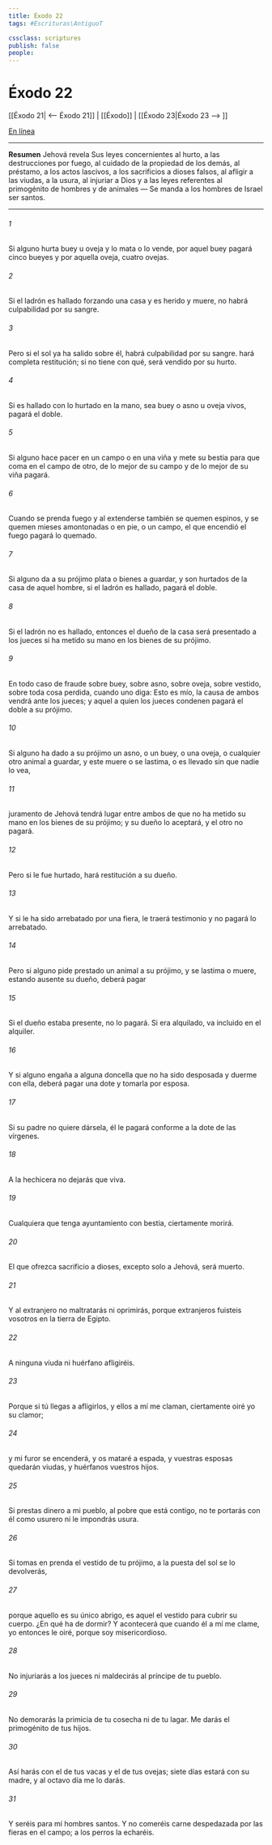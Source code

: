 ```yaml
---
title: Éxodo 22
tags: #Escrituras\AntiguoT

cssclass: scriptures
publish: false
people:
---
```


# Éxodo 22
[[Éxodo 21| <-- Éxodo 21]] | [[Éxodo]] | [[Éxodo 23|Éxodo 23 --> ]]

[En línea](https://churchofjesuschrist.org/study/scriptures/ot/ex/22?lang=spa)

---
__Resumen__
Jehová revela Sus leyes concernientes al hurto, a las destrucciones por fuego, al cuidado de la propiedad de los demás, al préstamo, a los actos lascivos, a los sacrificios a dioses falsos, al afligir a las viudas, a la usura, al injuriar a Dios y a las leyes referentes al primogénito de hombres y de animales — Se manda a los hombres de Israel ser santos.

---
###### 1 
Si alguno hurta buey u oveja y lo mata o lo vende, por aquel buey pagará cinco bueyes y por aquella oveja, cuatro ovejas.

###### 2 
Si el ladrón es hallado forzando una casa y es herido y muere, no habrá culpabilidad por su sangre.

###### 3 
Pero si el sol ya ha salido sobre él, habrá culpabilidad por su sangre.  hará completa restitución; si no tiene con qué, será vendido por su hurto.

###### 4 
Si es hallado con lo hurtado en la mano, sea buey o asno u oveja vivos, pagará el doble.

###### 5 
Si alguno hace pacer en un campo o en una viña y mete su bestia para que coma en el campo de otro, de lo mejor de su campo y de lo mejor de su viña pagará.

###### 6 
Cuando se prenda fuego y al extenderse también se quemen espinos, y se quemen mieses amontonadas o en pie, o un campo, el que encendió el fuego pagará lo quemado.

###### 7 
Si alguno da a su prójimo plata o bienes a guardar, y son hurtados de la casa de aquel hombre, si el ladrón es hallado, pagará el doble.

###### 8 
Si el ladrón no es hallado, entonces el dueño de la casa será presentado a los jueces  si ha metido su mano en los bienes de su prójimo.

###### 9 
En todo caso de fraude sobre buey, sobre asno, sobre oveja, sobre vestido, sobre toda cosa perdida, cuando uno diga: Esto es mío, la causa de ambos vendrá ante los jueces; y aquel a quien los jueces condenen pagará el doble a su prójimo.

###### 10 
Si alguno ha dado a su prójimo un asno, o un buey, o una oveja, o cualquier otro animal a guardar, y este muere o se lastima, o es llevado sin que nadie lo vea,

###### 11 
juramento de Jehová tendrá lugar entre ambos de que no ha metido su mano en los bienes de su prójimo; y su dueño lo aceptará, y el otro no pagará.

###### 12 
Pero si le fue hurtado, hará restitución a su dueño.

###### 13 
Y si le ha sido arrebatado por una fiera, le traerá testimonio y no pagará lo arrebatado.

###### 14 
Pero si alguno pide prestado un animal a su prójimo, y se lastima o muere, estando ausente su dueño, deberá pagar

###### 15 
Si el dueño estaba presente, no lo pagará. Si era alquilado, va incluido en el alquiler.

###### 16 
Y si alguno engaña a alguna doncella que no ha sido desposada y duerme con ella, deberá pagar una dote y tomarla por esposa.

###### 17 
Si su padre no quiere dársela, él le pagará conforme a la dote de las vírgenes.

###### 18 
A la hechicera no dejarás que viva.

###### 19 
Cualquiera que tenga ayuntamiento con bestia, ciertamente morirá.

###### 20 
El que ofrezca sacrificio a  dioses, excepto solo a Jehová, será muerto.

###### 21 
Y al extranjero no maltratarás ni oprimirás, porque extranjeros fuisteis vosotros en la tierra de Egipto.

###### 22 
A ninguna viuda ni huérfano afligiréis.

###### 23 
Porque si tú llegas a afligirlos, y ellos a mí me claman, ciertamente oiré yo su clamor;

###### 24 
y mi furor se encenderá, y os mataré a espada, y vuestras esposas quedarán viudas, y huérfanos vuestros hijos.

###### 25 
Si prestas dinero a mi pueblo, al pobre que está contigo, no te portarás con él como usurero ni le impondrás usura.

###### 26 
Si tomas en prenda el vestido de tu prójimo, a la puesta del sol se lo devolverás,

###### 27 
porque aquello es su único abrigo, es aquel el vestido para cubrir su cuerpo. ¿En qué ha de dormir? Y acontecerá que cuando él a mí me clame, yo entonces le oiré, porque soy misericordioso.

###### 28 
No injuriarás a los jueces ni maldecirás al príncipe de tu pueblo.

###### 29 
No demorarás  la primicia de tu cosecha ni de tu lagar. Me darás el primogénito de tus hijos.

###### 30 
Así harás con el de tus vacas y el de tus ovejas; siete días estará con su madre, y al octavo día me lo darás.

###### 31 
Y seréis para mí hombres santos. Y no comeréis carne despedazada por las fieras en el campo; a los perros la echaréis.


